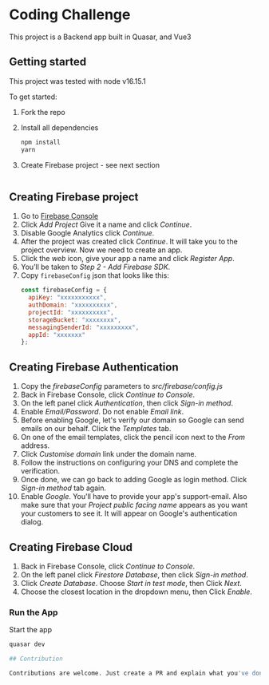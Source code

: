 # Coding Challenge

This project is a Backend app built in Quasar, and Vue3

## Getting started
This project was tested with node v16.15.1

To get started:
1. Fork the repo
2. Install all dependencies
    ```bash
    npm install
   yarn
    ```
3. Create Firebase project - see next section

    ```
## Creating Firebase project
1. Go to [Firebase Console](https://console.firebase.google.com/)
2. Click _Add Project_ Give it a name and click _Continue_.
3. Disable Google Analytics click _Continue_.
4. After the project was created click _Continue_. It will take you to the project overview. Now we need to create an app.
5. Click the _web_ icon, give your app a name and click _Register App_.
6. You’ll be taken to _Step 2 - Add Firebase SDK_.
7. Copy `firebaseConfig` json that looks like this:
   ```javascript
   const firebaseConfig = {
     apiKey: "xxxxxxxxxxx",
     authDomain: "xxxxxxxxxx",
     projectId: "xxxxxxxxxx",
     storageBucket: "xxxxxxxx",
     messagingSenderId: "xxxxxxxxx",
     appId: "xxxxxxx"
   };
   ```
## Creating Firebase Authentication
1. Copy the _firebaseConfig_ parameters to _src/firebase/config.js_ 
2. Back in Firebase Console, click _Continue to Console_.
3. On the left panel click _Authentication_, then click _Sign-in method_.
4. Enable _Email/Password_. Do not enable _Email link_.
5. Before enabling Google, let's verify our domain so Google can send emails on our behalf. Click the _Templates_ tab.
6. On one of the email templates, click the pencil icon next to the _From_ address.
7. Click _Customise domain_ link under the domain name.
8. Follow the instructions on configuring your DNS and complete the verification.
9. Once done, we can go back to adding Google as login method. Click _Sign-in method_ tab again.
10. Enable _Google_. You'll have to provide your app's support-email. Also make sure that your _Project public facing name_ appears as you want your customers to see it. It will appear on Google's authentication dialog.

## Creating Firebase Cloud
1. Back in Firebase Console, click _Continue to Console_.
2. On the left panel click _Firestore Database_, then click _Sign-in method_.
3. Click _Create Database_. Choose _Start in test mode_, then Click _Next_.
4. Choose the closest location in the dropdown menu, then Click _Enable_.


### Run the App

Start the app
```bash
quasar dev

## Contribution

Contributions are welcome. Just create a PR and explain what you've done :)
